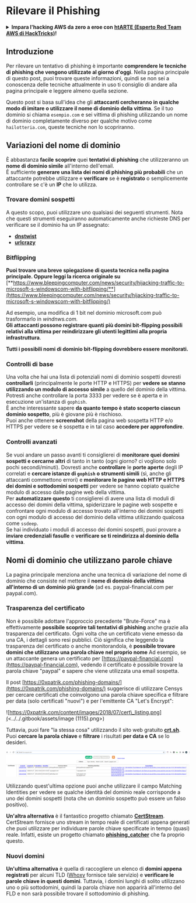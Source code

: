 # Rilevare il Phishing

<details>

<summary><strong>Impara l'hacking AWS da zero a eroe con</strong> <a href="https://training.hacktricks.xyz/courses/arte"><strong>htARTE (Esperto Red Team AWS di HackTricks)</strong></a><strong>!</strong></summary>

Altri modi per supportare HackTricks:

* Se vuoi vedere la tua **azienda pubblicizzata su HackTricks** o **scaricare HackTricks in PDF** Controlla i [**PIANI DI ABBONAMENTO**](https://github.com/sponsors/carlospolop)!
* Ottieni il [**merchandising ufficiale di PEASS & HackTricks**](https://peass.creator-spring.com)
* Scopri [**La Famiglia PEASS**](https://opensea.io/collection/the-peass-family), la nostra collezione di [**NFT esclusivi**](https://opensea.io/collection/the-peass-family)
* **Unisciti al** 💬 [**gruppo Discord**](https://discord.gg/hRep4RUj7f) o al [**gruppo telegram**](https://t.me/peass) o **seguici** su **Twitter** 🐦 [**@hacktricks\_live**](https://twitter.com/hacktricks\_live)**.**
* **Condividi i tuoi trucchi di hacking inviando PR a** [**HackTricks**](https://github.com/carlospolop/hacktricks) e [**HackTricks Cloud**](https://github.com/carlospolop/hacktricks-cloud) repos di github.

</details>

## Introduzione

Per rilevare un tentativo di phishing è importante **comprendere le tecniche di phishing che vengono utilizzate al giorno d'oggi**. Nella pagina principale di questo post, puoi trovare queste informazioni, quindi se non sei a conoscenza delle tecniche attualmente in uso ti consiglio di andare alla pagina principale e leggere almeno quella sezione.

Questo post si basa sull'idea che gli **attaccanti cercheranno in qualche modo di imitare o utilizzare il nome di dominio della vittima**. Se il tuo dominio si chiama `esempio.com` e sei vittima di phishing utilizzando un nome di dominio completamente diverso per qualche motivo come `hailotteria.com`, queste tecniche non lo scopriranno.

## Variazioni del nome di dominio

È abbastanza **facile** **scoprire** quei **tentativi di phishing** che utilizzeranno un **nome di dominio simile** all'interno dell'email.\
È sufficiente **generare una lista dei nomi di phishing più probabili** che un attaccante potrebbe utilizzare e **verificare** se è **registrato** o semplicemente controllare se c'è un **IP** che lo utilizza.

### Trovare domini sospetti

A questo scopo, puoi utilizzare uno qualsiasi dei seguenti strumenti. Nota che questi strumenti eseguiranno automaticamente anche richieste DNS per verificare se il dominio ha un IP assegnato:

* [**dnstwist**](https://github.com/elceef/dnstwist)
* [**urlcrazy**](https://github.com/urbanadventurer/urlcrazy)

### Bitflipping

**Puoi trovare una breve spiegazione di questa tecnica nella pagina principale. Oppure leggi la ricerca originale su** [**https://www.bleepingcomputer.com/news/security/hijacking-traffic-to-microsoft-s-windowscom-with-bitflipping/**](https://www.bleepingcomputer.com/news/security/hijacking-traffic-to-microsoft-s-windowscom-with-bitflipping/)

Ad esempio, una modifica di 1 bit nel dominio microsoft.com può trasformarlo in _windnws.com._\
**Gli attaccanti possono registrare quanti più domini bit-flipping possibili relativi alla vittima per reindirizzare gli utenti legittimi alla propria infrastruttura**.

**Tutti i possibili nomi di dominio bit-flipping dovrebbero essere monitorati.**

### Controlli di base

Una volta che hai una lista di potenziali nomi di dominio sospetti dovresti **controllarli** (principalmente le porte HTTP e HTTPS) per **vedere se stanno utilizzando un modulo di accesso simile** a quello del dominio della vittima.\
Potresti anche controllare la porta 3333 per vedere se è aperta e in esecuzione un'istanza di `gophish`.\
È anche interessante sapere **da quanto tempo è stato scoperto ciascun dominio sospetto**, più è giovane più è rischioso.\
Puoi anche ottenere **screenshot** della pagina web sospetta HTTP e/o HTTPS per vedere se è sospetta e in tal caso **accedere per approfondire**.

### Controlli avanzati

Se vuoi andare un passo avanti ti consiglierei di **monitorare quei domini sospetti e cercarne altri** di tanto in tanto (ogni giorno? ci vogliono solo pochi secondi/minuti). Dovresti anche **controllare** le **porte aperte** degli IP correlati e **cercare istanze di `gophish` o strumenti simili** (sì, anche gli attaccanti commettono errori) e **monitorare le pagine web HTTP e HTTPS dei domini e sottodomini sospetti** per vedere se hanno copiato qualche modulo di accesso dalle pagine web della vittima.\
Per **automatizzare questo** ti consiglierei di avere una lista di moduli di accesso dei domini della vittima, spiderizzare le pagine web sospette e confrontare ogni modulo di accesso trovato all'interno dei domini sospetti con ogni modulo di accesso del dominio della vittima utilizzando qualcosa come `ssdeep`.\
Se hai individuato i moduli di accesso dei domini sospetti, puoi provare a **inviare credenziali fasulle** e **verificare se ti reindirizza al dominio della vittima**.

## Nomi di dominio che utilizzano parole chiave

La pagina principale menziona anche una tecnica di variazione del nome di dominio che consiste nel mettere il **nome di dominio della vittima all'interno di un dominio più grande** (ad es. paypal-financial.com per paypal.com).

### Trasparenza del certificato

Non è possibile adottare l'approccio precedente "Brute-Force" ma è effettivamente **possibile scoprire tali tentativi di phishing** anche grazie alla trasparenza del certificato. Ogni volta che un certificato viene emesso da una CA, i dettagli sono resi pubblici. Ciò significa che leggendo la trasparenza del certificato o anche monitorandola, è **possibile trovare domini che utilizzano una parola chiave nel proprio nome** Ad esempio, se un attaccante genera un certificato per [https://paypal-financial.com](https://paypal-financial.com), vedendo il certificato è possibile trovare la parola chiave "paypal" e sapere che viene utilizzata una email sospetta.

Il post [https://0xpatrik.com/phishing-domains/](https://0xpatrik.com/phishing-domains/) suggerisce di utilizzare Censys per cercare certificati che coinvolgono una parola chiave specifica e filtrare per data (solo certificati "nuovi") e per l'emittente CA "Let's Encrypt":

![https://0xpatrik.com/content/images/2018/07/cert\_listing.png](<../../.gitbook/assets/image (1115).png>)

Tuttavia, puoi fare "la stessa cosa" utilizzando il sito web gratuito [**crt.sh**](https://crt.sh). Puoi **cercare la parola chiave** e **filtrare** i risultati **per data e CA** se lo desideri.

![](<../../.gitbook/assets/image (519).png>)

Utilizzando quest'ultima opzione puoi anche utilizzare il campo Matching Identities per vedere se qualche identità del dominio reale corrisponde a uno dei domini sospetti (nota che un dominio sospetto può essere un falso positivo).

**Un'altra alternativa** è il fantastico progetto chiamato [**CertStream**](https://medium.com/cali-dog-security/introducing-certstream-3fc13bb98067). CertStream fornisce uno stream in tempo reale di certificati appena generati che puoi utilizzare per individuare parole chiave specificate in tempo (quasi) reale. Infatti, esiste un progetto chiamato [**phishing\_catcher**](https://github.com/x0rz/phishing\_catcher) che fa proprio questo.
### **Nuovi domini**

**Un'ultima alternativa** è quella di raccogliere un elenco di **domini appena registrati** per alcuni TLD ([Whoxy](https://www.whoxy.com/newly-registered-domains/) fornisce tale servizio) e **verificare le parole chiave in questi domini**. Tuttavia, i domini lunghi di solito utilizzano uno o più sottodomini, quindi la parola chiave non apparirà all'interno del FLD e non sarà possibile trovare il sottodominio di phishing.
